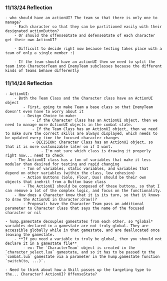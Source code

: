### 11/13/24 Reflection
    - who should have an actionUI? The team so that there is only one to manage?
        - Each character so that they can be partitioned easily with their designated actionButton?
        - Or should the offenseState and defenseState of each character get their own ActionUI?

        - Difficult to decide right now because testing takes place with a team of only a single member :(

        - If the team should have an actionUI then we need to split the team into CharacterTeam and EnemyTeam subclasses because the different kinds of teams behave differently

### 11/14/24 Reflection
    - ActionUI:
        - Both the Team Class and the Character class have an ActionUI object
            - First, going to make Team a base class so that EnemyTeam doesn't even have to worry about it
            - Design Choice to make:
                - If the Character Class has an ActionUI object, then we need to manage more ActionUI objects in the combat state.
                - If the Team Class has an ActionUI object, then we need to make sure the correct skills are always displayed, which needs to be updated every time the focused character changes
                - DECISION: Character Class has an ActionUI object, so that it is more customizable later on if I want.
                    - I'm not sure which class is drawing it properly right now... need to check
        - The ActionUI class has a ton of variables that make it less modular than desired for testing and rapid changing
            - Ton of variables, static variables, and variables that depend on other variables (within the class, low cohesion)
            - Action Buttons (Solo, Flour, Duo) should be their own objects that inehrit from a Button base class
            - The ActionUI should be composed of these buttons, so that I can remove a lot of the complex logic, and focus on the functionality.
        - How does a Character know that it is its turn, so that it knows to draw the ActionUI in Character:draw()?
            - Proposal: have the Character Team pass an additional parameter to Character class that says the name of the focused character or nil
    
    - hump.gamestate decouples gamestates from each other, so *global* variables declared in a gamestate are not truly global. They are accessible globally while in that gamestate, and are deallocated once leaving the gamestate.
        - **If you need a variable to truly be global, then you should not declare it in a gamestate file**
            - ex: The `CharacterTeam` object is created in the `character_select.lua` gamestate, and so it has to be passed to the `combat.lua` gamestate via a parameter in the hump.gamestate function `switch(to, ...)`. 

    - Need to think about how a Skill passes up the targeting type to the... Character? ActionUI? OffenseState?